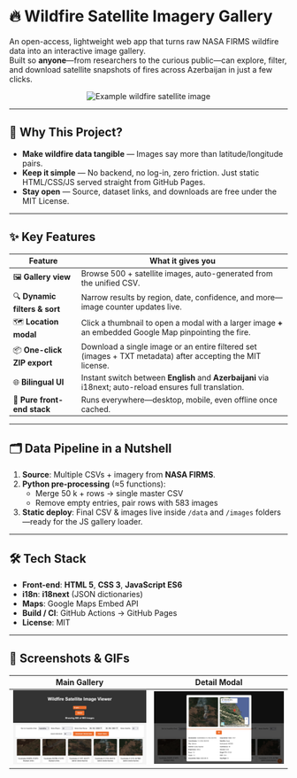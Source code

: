 # 🔥 Wildfire Satellite Imagery Gallery

An open-access, lightweight web app that turns raw NASA FIRMS wildfire data into an interactive image gallery.  
Built so **anyone**—from researchers to the curious public—can explore, filter, and download satellite snapshots of fires across Azerbaijan in just a few clicks.

<p align="center">
  <img src="PhotoFile4Wildfire/41.2148_48.8116_93.png" alt="Example wildfire satellite image" width="650">
</p>

---


## 🌟 Why This Project?

- **Make wildfire data tangible** — Images say more than latitude/longitude pairs.
- **Keep it simple** — No backend, no log-in, zero friction. Just static HTML/CSS/JS served straight from GitHub Pages.
- **Stay open** — Source, dataset links, and downloads are free under the MIT License.

---

## ✨ Key Features

| Feature | What it gives you |
|---------|------------------|
| 🖼️ **Gallery view** | Browse 500 + satellite images, auto-generated from the unified CSV. |
| 🔍 **Dynamic filters & sort** | Narrow results by region, date, confidence, and more—image counter updates live. |
| 🗺️ **Location modal** | Click a thumbnail to open a modal with a larger image **+** an embedded Google Map pinpointing the fire. |
| 📦 **One-click ZIP export** | Download a single image or an entire filtered set (images + TXT metadata) after accepting the MIT license. |
| 🌐 **Bilingual UI** | Instant switch between **English** and **Azerbaijani** via i18next; auto-reload ensures full translation. |
| 🚀 **Pure front-end stack** | Runs everywhere—desktop, mobile, even offline once cached. |

---

## 🗂️ Data Pipeline in a Nutshell

1. **Source**: Multiple CSVs + imagery from **NASA FIRMS**.  
2. **Python pre-processing** (≈5 functions):  
   - Merge 50 k + rows → single master CSV  
   - Remove empty entries, pair rows with 583 images  
3. **Static deploy**: Final CSV & images live inside `/data` and `/images` folders—ready for the JS gallery loader.


---

## 🛠️ Tech Stack

- **Front-end**: **HTML 5**, **CSS 3**, **JavaScript ES6**  
- **i18n**: **i18next** (JSON dictionaries)  
- **Maps**: Google Maps Embed API  
- **Build / CI**: GitHub Actions → GitHub Pages  
- **License**: MIT

---

## 📸 Screenshots & GIFs

| Main Gallery | Detail Modal |
|--------------|--------------|
| ![Main page](screenshots/mainpage-en.png) | ![Modal](screenshots/infomodal-en.png) |
